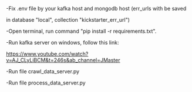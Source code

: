 -Fix .env file by your kafka host and mongodb host (err_urls with be saved

in database "local", collection "kickstarter_err_url")

-Open terminal, run command "pip install -r requirements.txt".

-Run kafka server on windows, follow this link:

https://www.youtube.com/watch?v=AJ_CLyLiBCM&t=246s&ab_channel=JMaster

-Run file crawl_data_server.py

-Run file process_data_server.py
